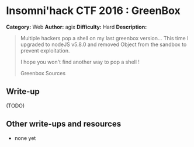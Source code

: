 # Insomni'hack CTF 2016 : GreenBox

**Category:** Web
**Author:** agix
**Difficulty:** Hard
**Description:**

> Multiple hackers pop a shell on my last greenbox version... This time I upgraded to nodeJS v5.8.0 and removed Object from the sandbox to prevent exploitation.
> 
> I hope you won't find another way to pop a shell !
> 
> Greenbox
> Sources

## Write-up

(TODO)

## Other write-ups and resources

* none yet
